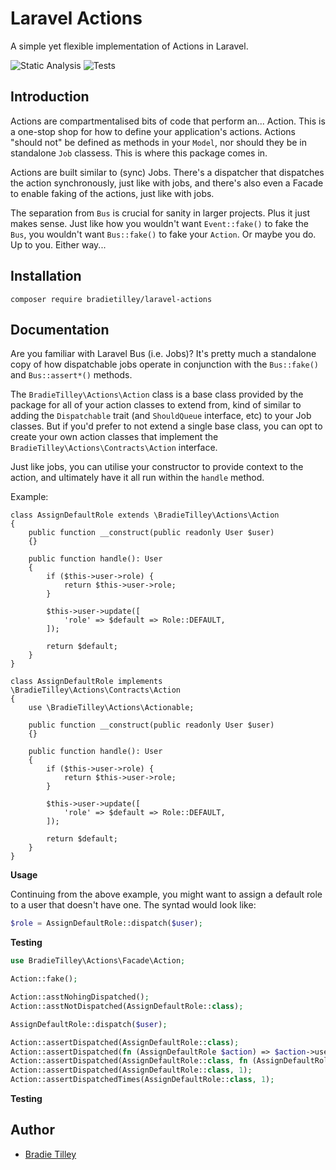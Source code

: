 # Laravel Actions

A simple yet flexible implementation of Actions in Laravel.

![Static Analysis](https://github.com/bradietilley/laravel-actions/actions/workflows/static.yml/badge.svg)
![Tests](https://github.com/bradietilley/laravel-actions/actions/workflows/tests.yml/badge.svg)


## Introduction

Actions are compartmentalised bits of code that perform an... Action. This is a one-stop shop for how to define your application's actions. Actions "should not" be defined as methods in your `Model`, nor should they be in standalone `Job` classess. This is where this package comes in.

Actions are built similar to (sync) Jobs. There's a dispatcher that dispatches the action synchronously, just like with jobs, and there's also even a Facade to enable faking of the actions, just like with jobs.

The separation from `Bus` is crucial for sanity in larger projects. Plus it just makes sense. Just like how you wouldn't want `Event::fake()` to fake the `Bus`, you wouldn't want `Bus::fake()` to fake your `Action`. Or maybe you do. Up to you. Either way...


## Installation

```
composer require bradietilley/laravel-actions
```


## Documentation

Are you familiar with Laravel Bus (i.e. Jobs)? It's pretty much a standalone copy of how dispatchable jobs operate in conjunction with the `Bus::fake()` and `Bus::assert*()` methods.

The `BradieTilley\Actions\Action` class is a base class provided by the package for all of your action classes to extend from, kind of similar to adding the `Dispatchable` trait (and `ShouldQueue` interface, etc) to your Job classes. But if you'd prefer to not extend a single base class, you can opt to create your own action classes that implement the `BradieTilley\Actions\Contracts\Action` interface.


Just like jobs, you can utilise your constructor to provide context to the action, and ultimately have it all run within the `handle` method.

Example:

```
class AssignDefaultRole extends \BradieTilley\Actions\Action
{
    public function __construct(public readonly User $user)
    {}

    public function handle(): User
    {
        if ($this->user->role) {
            return $this->user->role;
        }

        $this->user->update([
            'role' => $default => Role::DEFAULT,
        ]);

        return $default;
    }
}

class AssignDefaultRole implements \BradieTilley\Actions\Contracts\Action
{
    use \BradieTilley\Actions\Actionable;

    public function __construct(public readonly User $user)
    {}

    public function handle(): User
    {
        if ($this->user->role) {
            return $this->user->role;
        }

        $this->user->update([
            'role' => $default => Role::DEFAULT,
        ]);

        return $default;
    }
}
```


**Usage**

Continuing from the above example, you might want to assign a default role to a user that doesn't have one. The syntad would look like:

```php
$role = AssignDefaultRole::dispatch($user);
```

**Testing**

```php
use BradieTilley\Actions\Facade\Action;

Action::fake();

Action::asstNohingDispatched();
Action::asstNotDispatched(AssignDefaultRole::class);

AssignDefaultRole::dispatch($user);

Action::assertDispatched(AssignDefaultRole::class);
Action::assertDispatched(fn (AssignDefaultRole $action) => $action->user->is($user));
Action::assertDispatched(AssignDefaultRole::class, fn (AssignDefaultRole $action) => $action->user->is($user));
Action::assertDispatched(AssignDefaultRole::class, 1);
Action::assertDispatchedTimes(AssignDefaultRole::class, 1);
```


**Testing**



## Author

- [Bradie Tilley](https://github.com/bradietilley)
